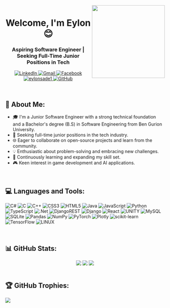 <img align='right' src="https://media.giphy.com/media/ieyl9zmCjO4b4t6qoY/giphy.gif" width="230">
<h1 align="center">Welcome, I'm Eylon 😊 </h1>
<h3 align="center"> Aspiring Software Engineer | Seeking Full-Time Junior Positions in Tech</h3>
<p align="center">
  <a href="https://linkedin.com/in/https://www.linkedin.com/in/eylon-sade/">
    <img src="https://img.shields.io/badge/LinkedIn-%230077B5.svg?logo=linkedin&logoColor=white" alt="LinkedIn">
  </a>
  <a href="mailto:eylonsade@gmail.com">
    <img src="https://img.shields.io/badge/-eylonsade@gmail.com-c14438?style=flat-square&logo=Gmail&logoColor=white&link=mailto:eylonsade@gmail.com" alt="Gmail">
  </a>
  <a href="https://facebook.com/https://www.facebook.com/eylon.sade">
    <img src="https://img.shields.io/badge/Facebook-%231877F2.svg?logo=Facebook&logoColor=white" alt="Facebook">
  </a>
     <a href="https://komarev.com/ghpvc/?username=eylonsade1&label=Profile%20views&color=0e75b6&style=flat">
     <img src="https://komarev.com/ghpvc/?username=eylonsade1&label=Profile%20views&color=0e75b6&style=flat" alt="eylonsade1" />
  </a>
  <a href="https://github.com/eylonsade1">
    <img src="https://img.shields.io/github/followers/eylon?label=follow&style=social" alt="GitHub">
  </a>
</p>
<br/>

## 💫 About Me:

- 🎓 I'm a Junior Software Engineer with a strong technical foundation and a Bachelor's degree (B.S) in Software Engineering from Ben Gurion University.
- 🚀 Seeking full-time junior positions in the tech industry.
- 🌐 Eager to collaborate on open-source projects and learn from the community.
- 💡 Enthusiastic about problem-solving and embracing new challenges.
- 🌱 Continuously learning and expanding my skill set.
- 🎮 Keen interest in game development and AI applications.
<br/>

## 💻 Languages and Tools:
![C#](https://img.shields.io/badge/c%23-%23239120.svg?style=plastic&logo=c-sharp&logoColor=white) ![C](https://img.shields.io/badge/c-%2300599C.svg?style=plastic&logo=c&logoColor=white) ![C++](https://img.shields.io/badge/c++-%2300599C.svg?style=plastic&logo=c%2B%2B&logoColor=white) ![CSS3](https://img.shields.io/badge/css3-%231572B6.svg?style=plastic&logo=css3&logoColor=white) ![HTML5](https://img.shields.io/badge/html5-%23E34F26.svg?style=plastic&logo=html5&logoColor=white) ![Java](https://img.shields.io/badge/java-%23ED8B00.svg?style=plastic&logo=java&logoColor=white) ![JavaScript](https://img.shields.io/badge/javascript-%23323330.svg?style=plastic&logo=javascript&logoColor=%23F7DF1E) ![Python](https://img.shields.io/badge/python-3670A0?style=plastic&logo=python&logoColor=ffdd54) ![TypeScript](https://img.shields.io/badge/typescript-%23007ACC.svg?style=plastic&logo=typescript&logoColor=white) ![.Net](https://img.shields.io/badge/.NET-5C2D91?style=plastic&logo=.net&logoColor=white) ![DjangoREST](https://img.shields.io/badge/DJANGO-REST-ff1709?style=plastic&logo=django&logoColor=white&color=ff1709&labelColor=gray) ![Django](https://img.shields.io/badge/django-%23092E20.svg?style=plastic&logo=django&logoColor=white) ![React](https://img.shields.io/badge/react-%2320232a.svg?style=plastic&logo=react&logoColor=%2361DAFB) ![UNITY](https://img.shields.io/badge/Unity-%2320232a.svg?style=plastic&logo=unity&logoColor=white) ![MySQL](https://img.shields.io/badge/mysql-%2300f.svg?style=plastic&logo=mysql&logoColor=white) ![SQLite](https://img.shields.io/badge/sqlite-%2307405e.svg?style=plastic&logo=sqlite&logoColor=white) ![Pandas](https://img.shields.io/badge/pandas-%23150458.svg?style=plastic&logo=pandas&logoColor=white) ![NumPy](https://img.shields.io/badge/numpy-%23013243.svg?style=plastic&logo=numpy&logoColor=white) ![PyTorch](https://img.shields.io/badge/PyTorch-%23EE4C2C.svg?style=plastic&logo=PyTorch&logoColor=white) ![Plotly](https://img.shields.io/badge/Plotly-%233F4F75.svg?style=plastic&logo=plotly&logoColor=white) ![scikit-learn](https://img.shields.io/badge/scikit--learn-%23F7931E.svg?style=plastic&logo=scikit-learn&logoColor=white) ![TensorFlow](https://img.shields.io/badge/TensorFlow-%23FF6F00.svg?style=plastic&logo=TensorFlow&logoColor=white) ![LINUX](https://img.shields.io/badge/Linux-FCC624?style=plastic&logo=linux&logoColor=black)

<br/>

## 📊 GitHub Stats:
<div align="center">
  <img src="https://github-readme-stats.vercel.app/api?username=eylonsade1&theme=city_light&hide_border=false&include_all_commits=true&count_private=true">
  <img src="https://github-readme-streak-stats.herokuapp.com/?user=eylonsade1&theme=city_light&hide_border=false">
  <img src="https://github-readme-stats.vercel.app/api/top-langs/?username=eylonsade1&theme=city_light&hide_border=false&include_all_commits=true&count_private=true&layout=compact">
</div>

<br/>

## 🏆 GitHub Trophies:
![](https://github-profile-trophy.vercel.app/?username=eylonsade1&theme=discord&no-frame=true&no-bg=true&margin-w=4)
